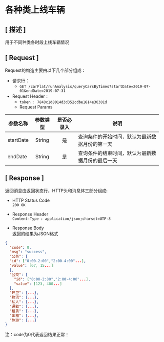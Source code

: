 # 各种类上线车辆

## [ 描述 ]

用于不同种类各时段上线车辆情况

## [ Request ]

Request的构造主要由以下几个部分组成：

+ 请求行：
  + `GET /carPlat/runAnalysis/queryCarsByTimes?startDate=2019-07-01&endDate=2019-07-31`
+ Request Header：
  + `token : 7840c1d8014d3d352cdbe1614e30301d`
  + Request Params

参数名称|参数类型|是否必录入|说明
--|:--:|:--:|--
startDate | String | 是 | 查询条件的开始时间，默认为最新数据月份的第一天
endDate | String | 是 | 查询条件的结束时间，默认为最新数据月份的最后一天

## [ Response ]

返回消息由返回状态行，HTTP头和消息体三部分组成:

+ HTTP Status Code  
`200 OK`

+ Response Header  
`Content-Type : application/json;charset=UTF-8`

+ Response Body  
返回的结果为JSON格式

``` json
{
  "code": 0,
  "msg": "success",
  "公务": {
  "id": ["0:00-2:00","2:00-4:00"...],
  "value": [67, 15...]
  },
  "公交": {
    "id": ["0:00-2:00","2:00-4:00"...],
    "value": [123, 400...]
  },
  "环卫": {...},
  "物流": {...},
  "私人": {...},
  "通勤": {...},
  "租赁": {...},
  "出租": {...},
  "旅游": {...}
}
```

注：code为0代表返回结果正常！
